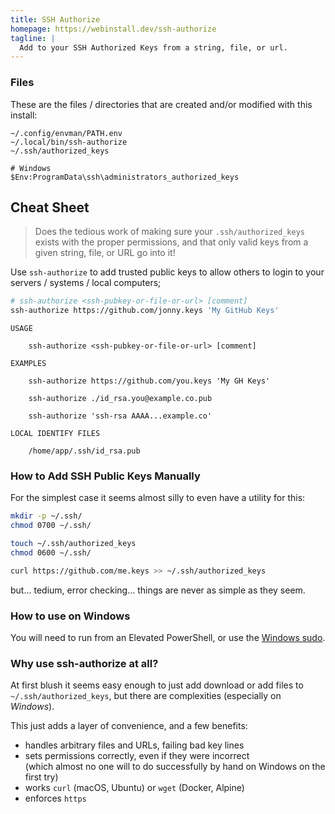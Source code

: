 ```yaml
---
title: SSH Authorize
homepage: https://webinstall.dev/ssh-authorize
tagline: |
  Add to your SSH Authorized Keys from a string, file, or url.
---
```


### Files

These are the files / directories that are created and/or modified with this
install:

```text
~/.config/envman/PATH.env
~/.local/bin/ssh-authorize
~/.ssh/authorized_keys

# Windows
$Env:ProgramData\ssh\administrators_authorized_keys
```

## Cheat Sheet

> Does the tedious work of making sure your `.ssh/authorized_keys` exists with
> the proper permissions, and that only valid keys from a given string, file, or
> URL go into it!

Use `ssh-authorize` to add trusted public keys to allow others to login to your
servers / systems / local computers;

```sh
# ssh-authorize <ssh-pubkey-or-file-or-url> [comment]
ssh-authorize https://github.com/jonny.keys 'My GitHub Keys'
```

```text
USAGE

    ssh-authorize <ssh-pubkey-or-file-or-url> [comment]

EXAMPLES

    ssh-authorize https://github.com/you.keys 'My GH Keys'

    ssh-authorize ./id_rsa.you@example.co.pub

    ssh-authorize 'ssh-rsa AAAA...example.co'

LOCAL IDENTIFY FILES

    /home/app/.ssh/id_rsa.pub
```

### How to Add SSH Public Keys Manually

For the simplest case it seems almost silly to even have a utility for this:

```sh
mkdir -p ~/.ssh/
chmod 0700 ~/.ssh/

touch ~/.ssh/authorized_keys
chmod 0600 ~/.ssh/

curl https://github.com/me.keys >> ~/.ssh/authorized_keys
```

but... tedium, error checking... things are never as simple as they seem.

### How to use on Windows

You will need to run from an Elevated PowerShell, or use the
[Windows sudo](../sudo/).

### Why use ssh-authorize at all?

At first blush it seems easy enough to just add download or add files to
`~/.ssh/authorized_keys`, but there are complexities (especially on _Windows_).

This just adds a layer of convenience, and a few benefits:

- handles arbitrary files and URLs, failing bad key lines
- sets permissions correctly, even if they were incorrect \
  (which almost no one will to do successfully by hand on Windows on the first try)
- works `curl` (macOS, Ubuntu) or `wget` (Docker, Alpine)
- enforces `https`
